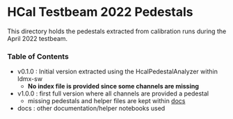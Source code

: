 # HCal Testbeam 2022 Pedestals

This directory holds the pedestals extracted from calibration runs during the April 2022 testbeam.

### Table of Contents
- v0.1.0 : Initial version extracted using the HcalPedestalAnalyzer within ldmx-sw
  - **No index file is provided since some channels are missing**
- v1.0.0 : first full version where all channels are provided a pedestal
  - missing pedestals and helper files are kept within [docs](docs)
- docs : other documentation/helper notebooks used
